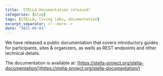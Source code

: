 ```yaml
---
title:  STELLA Documentation released!
categories: [blog]
tags: [STELLA, living labs, documentation]
excerpt_separator: <!--more-->
date: "2021-05-01"
---
```

<p>
We have released a public documentation that covers introductory guides for participants, sites & organizers, as wells as REST endpoints and other technical details.


The documentation is available at: [https://stella-project.org/stella-documentation/](https://stella-project.org/stella-documentation/)
</p>